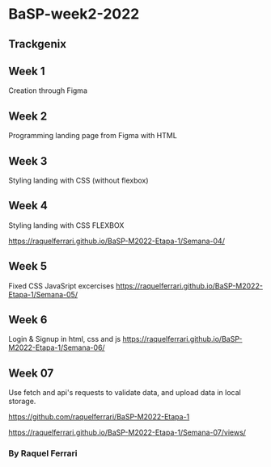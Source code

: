 # BaSP-week2-2022
## Trackgenix 

## Week 1
Creation through Figma


## Week 2
Programming landing page from Figma with HTML

## Week 3
Styling landing with CSS (without flexbox)

## Week 4
Styling landing with CSS FLEXBOX 

https://raquelferrari.github.io/BaSP-M2022-Etapa-1/Semana-04/

## Week 5
Fixed CSS 
JavaSript excercises 
https://raquelferrari.github.io/BaSP-M2022-Etapa-1/Semana-05/

## Week 6
Login & Signup in html, css and js
https://raquelferrari.github.io/BaSP-M2022-Etapa-1/Semana-06/

## Week 07 
Use fetch and api's requests to validate data, and upload data in local storage.

https://github.com/raquelferrari/BaSP-M2022-Etapa-1 

https://raquelferrari.github.io/BaSP-M2022-Etapa-1/Semana-07/views/

### By Raquel Ferrari
